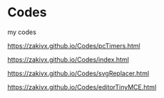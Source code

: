 # Codes
my codes

https://zakivx.github.io/Codes/pcTimers.html

https://zakivx.github.io/Codes/index.html

https://zakivx.github.io/Codes/svgReplacer.html

https://zakivx.github.io/Codes/editorTinyMCE.html
